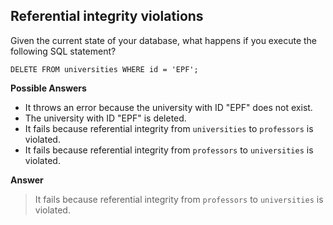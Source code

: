 ## Referential integrity violations

Given the current state of your database, what happens if you execute the following SQL statement?

```
DELETE FROM universities WHERE id = 'EPF';
```

**Possible Answers**

* It throws an error because the university with ID "EPF" does not exist.
* The university with ID "EPF" is deleted.
* It fails because referential integrity from `universities` to `professors` is violated.
* It fails because referential integrity from `professors` to `universities` is violated.

**Answer**

> It fails because referential integrity from `professors` to `universities` is violated.